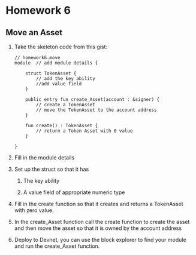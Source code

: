 # Homework 6
## Move an Asset

1. Take the skeleton code from this gist:
    ```move
    // homework6.move
    module  // add module details {

        struct TokenAsset {
            // add the key ability
            //add value field
        }

        public entry fun create_Asset(account : &signer) {
            // create a TokenAsset 
            // move the TokenAsset to the account address 
        }

        fun create() : TokenAsset {
            // return a Token Asset with 0 value
        }

    }
    ```

2. Fill in the module details

3. Set up the struct so that it has
    
    1. The key ability
    
    2. A value field of appropriate numeric type

4. Fill in the create function so that it creates and returns a TokenAsset with zero value.

5. In the create_Asset function call the create function to create the asset and then move the asset so that it is owned by the account address

6. Deploy to Devnet, you can use the block explorer to find your module and run the create_Asset function.

